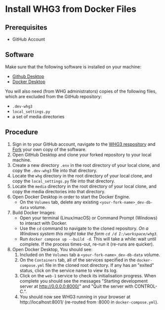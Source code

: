 # Install WHG3 from Docker Files

## Prerequisites
- GitHub Account

## Software
Make sure that the following software is installed on your machine:
- [Github Desktop](https://docs.github.com/en/desktop/installing-and-configuring-github-desktop/installing-and-authenticating-to-github-desktop/installing-github-desktop)
- [Docker Desktop](https://www.docker.com/products/docker-desktop/)

You will also need (from WHG administrators) copies of the following files, which are excluded from the GitHub repository:
- `.dev-whg3`
- `local_settings.py`
- a set of media directories

## Procedure
1. Sign in to your GitHub account, navigate to the [WHG3 respository](https://github.com/docuracy/whg3-SG) and [Fork](https://docs.github.com/en/get-started/quickstart/fork-a-repo) your own copy of the software.
2. Open GitHub Desktop and clone your forked repository to your local machine.
3. Create a new directory `.env` in the root directory of your local clone, and copy the `.dev-whg3` file into that directory.
4. Locate the `whg` directory in the root directory of your local clone, and copy the `local_settings.py` file into that directory.
4. Locate the `media` directory in the root directory of your local clone, and copy the media directories into that directory.
5. Open Docker Desktop in order to start the Docker Engine.
   - On the `Volumes` tab, delete any existing `<your-fork-name>_dev-db-data` volume.
7. Build Docker Images:
   - Open your terminal (Linux/macOS) or Command Prompt (Windows) to interact with Docker.
   - Use the `cd` command to navigate to the cloned repository. _On a Windows system this might take the form `cd /d I:/workspace/whg3`._
   - Run `docker compose up --build -d`. This will take a while: wait until complete. If the process times-out, re-run it (re-runs are quicker).
9. Open Docker Desktop, You should see:
   1. Included on the `Volumes` tab a `<your-fork-name>_dev-db-data` volume.
   2. On the `Containers` tab, all of the services specified in the `docker-compose.yml` file in the cloned root directory. If any has an "exited" status, click on the service name to view its log.
   3. Click on the `web-1` service to check its initialisation progress. When complete you should see the messages "Starting development server at http://0.0.0.0:8000/" and "Quit the server with CONTROL-C.".
   4. You should now see WHG3 running in your browser at http://localhost:8001/ (re-routed from :8000 in `docker-compose.yml`).
